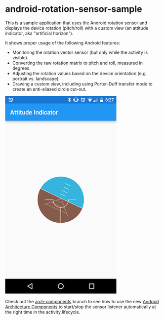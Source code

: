 android-rotation-sensor-sample
==============================
This is a sample application that uses the Android rotation sensor and displays the device rotation (pitch/roll) with a custom view (an attitude indicator, aka "artificial horizon").

It shows proper usage of the following Android features:
- Monitoring the rotation vector sensor (but only while the activity is visible).
- Converting the raw rotation matrix to pitch and roll, measured in degrees.
- Adjusting the rotation values based on the device orientation (e.g. portrait vs. landscape).
- Drawing a custom view, including using Porter-Duff transfer mode to create an anti-aliased circle cut-out.

![Screenshot](screenshot.png)

Check out the [arch-components](https://github.com/kplatfoot/android-rotation-sensor-sample/tree/arch-components) branch to see how to use the new [Android Architecture Components](https://developer.android.com/topic/libraries/architecture/index.html) to start/stop the sensor listener automatically at the right time in the activity lifecycle.
